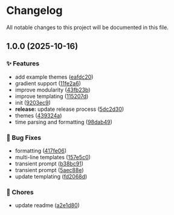 # Changelog

All notable changes to this project will be documented in this file.

## 1.0.0 (2025-10-16)


### ✨ Features

* add example themes ([eafdc20](https://github.com/mikemackintosh/zush/commit/eafdc20856888d430c38270cf71fd3578d201d53))
* gradient support ([11fe2a6](https://github.com/mikemackintosh/zush/commit/11fe2a6cf175f03d79355e03104e7d1fa335bbf9))
* improve modularity ([43fb23b](https://github.com/mikemackintosh/zush/commit/43fb23b631066a1551b873a3f90eb289540c23f0))
* improve templating ([115207d](https://github.com/mikemackintosh/zush/commit/115207de423dbcc9e41e71ff93be4e1cd3a5a1df))
* init ([9203ec9](https://github.com/mikemackintosh/zush/commit/9203ec9b4802f14b35c5427777bb574cb0315b5b))
* **release:** update release process ([5dc2d30](https://github.com/mikemackintosh/zush/commit/5dc2d300de98789e56167098662ae522ac711dad))
* themes ([439324a](https://github.com/mikemackintosh/zush/commit/439324a70470eec032c2d074cea03ef08cd49468))
* time parsing and formatting ([98dab49](https://github.com/mikemackintosh/zush/commit/98dab498fc25db1b295d937226bba28bf5b4bfb3))


### 🐛 Bug Fixes

* formatting ([417fe06](https://github.com/mikemackintosh/zush/commit/417fe062f39a44d0c9acb4af5211d3d01650b55d))
* multi-line templates ([157e5c0](https://github.com/mikemackintosh/zush/commit/157e5c0103720ed8f229b61e841fd60acc7bd1a3))
* transient prompt ([b38bc91](https://github.com/mikemackintosh/zush/commit/b38bc9116d4c1c4de9724432b0e5100e98512953))
* transient prompt ([5aec88e](https://github.com/mikemackintosh/zush/commit/5aec88e3ff267e472790977b54e979d953479a73))
* update templating ([fd2068d](https://github.com/mikemackintosh/zush/commit/fd2068dd24ff3c1bf1029028968687396772b6da))


### 🔨 Chores

* update readme ([a2e1d80](https://github.com/mikemackintosh/zush/commit/a2e1d80a26d7e3f64dc82723caa168fadf519dfa))
